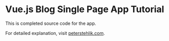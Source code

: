 # Vue.js Blog Single Page App Tutorial

This is completed source code for the app.

For detailed explanation, visit [peterstehlik.com](http://www.peterstehlik.com/?p=631).
